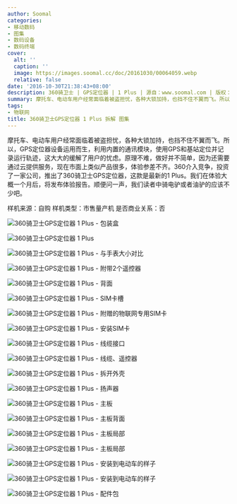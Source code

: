 ```yaml
---
author: Soomal
categories:
- 移动数码
- 图集
- 数码设备
- 数码终端
cover:
  alt: ''
  caption: ''
  image: https://images.soomal.cc/doc/20161030/00064059.webp
  relative: false
date: '2016-10-30T21:38:43+08:00'
description: 360骑卫士 | GPS定位器 | 1 Plus | 源自：www.soomal.com | 版权：原创 |  平均/总评分：10.00/20
summary: 摩托车、电动车用户经常面临着被盗担忧，各种大锁加持，也挡不住不翼而飞。所以，GPS定位器设备运用而生，利用内置的通讯模块，使用GPS和基站定位并记录运行轨迹，这大大的缓解了用户的忧虑。原理不难，做好并不简单
tags:
- 物联网
title: 360骑卫士GPS定位器 1 Plus 拆解 图集
---
```


摩托车、电动车用户经常面临着被盗担忧，各种大锁加持，也挡不住不翼而飞。所以，GPS定位器设备运用而生，利用内置的通讯模块，使用GPS和基站定位并记录运行轨迹，这大大的缓解了用户的忧虑。原理不难，做好并不简单，因为还需要通过云提供服务，现在市面上类似产品很多，体验参差不齐。360介入竞争，投资了一家公司，推出了360骑卫士GPS定位器，这款是最新的1 Plus。我们在体验大概一个月后，将发布体验报告。顺便问一声，我们读者中骑电驴或者油驴的应该不少吧。


样机来源：自购
样机类型：市售量产机
是否商业关系：否

![360骑卫士GPS定位器 1 Plus - 包装盒](https://images.soomal.cc/doc/20161030/00064040.webp)




![360骑卫士GPS定位器 1 Plus](https://images.soomal.cc/doc/20161030/00064041.webp)




![360骑卫士GPS定位器 1 Plus - 与手表大小对比](https://images.soomal.cc/doc/20161030/00064042.webp)




![360骑卫士GPS定位器 1 Plus - 附带2个遥控器](https://images.soomal.cc/doc/20161030/00064043.webp)




![360骑卫士GPS定位器 1 Plus - 背面](https://images.soomal.cc/doc/20161030/00064044.webp)




![360骑卫士GPS定位器 1 Plus - SIM卡槽](https://images.soomal.cc/doc/20161030/00064045.webp)




![360骑卫士GPS定位器 1 Plus - 附赠的物联网专用SIM卡](https://images.soomal.cc/doc/20161030/00064046.webp)




![360骑卫士GPS定位器 1 Plus - 安装SIM卡](https://images.soomal.cc/doc/20161030/00064047.webp)




![360骑卫士GPS定位器 1 Plus - 线缆接口](https://images.soomal.cc/doc/20161030/00064048.webp)




![360骑卫士GPS定位器 1 Plus - 线缆、遥控器](https://images.soomal.cc/doc/20161030/00064049.webp)




![360骑卫士GPS定位器 1 Plus - 拆开外壳](https://images.soomal.cc/doc/20161030/00064050.webp)




![360骑卫士GPS定位器 1 Plus - 扬声器](https://images.soomal.cc/doc/20161030/00064051.webp)




![360骑卫士GPS定位器 1 Plus - 主板](https://images.soomal.cc/doc/20161030/00064052.webp)




![360骑卫士GPS定位器 1 Plus - 主板背面](https://images.soomal.cc/doc/20161030/00064053.webp)




![360骑卫士GPS定位器 1 Plus - 主板局部](https://images.soomal.cc/doc/20161030/00064054.webp)




![360骑卫士GPS定位器 1 Plus - 主板局部](https://images.soomal.cc/doc/20161030/00064055.webp)




![360骑卫士GPS定位器 1 Plus - 安装到电动车的样子](https://images.soomal.cc/doc/20161030/00064056.webp)




![360骑卫士GPS定位器 1 Plus - 安装到电动车的样子](https://images.soomal.cc/doc/20161030/00064057.webp)




![360骑卫士GPS定位器 1 Plus - 配件包](https://images.soomal.cc/doc/20161030/00064058.webp)